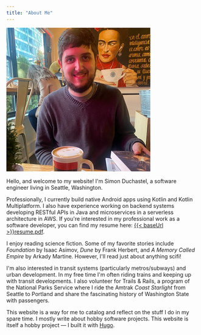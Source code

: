 ```yaml
---
title: "About Me"
---
```


![Simon Duchastel](simon-duchastel.jpg#center "Profile Picture of Simon")

Hello, and welcome to my website! I'm Simon Duchastel, a software engineer living in Seattle, Washington.

Professionally, I currently build native Android apps using Kotlin and Kotlin Multiplatform. I also have experience working on backend systems developing RESTful APIs in Java and microservices in a serverless architecture in AWS. If you're interested in my professional work as a software developer, you can find my resume here: [{{< baseUrl >}}resume.pdf](../resume.pdf).

I enjoy reading science fiction. Some of my favorite stories include _Foundation_ by Isaac Asimov, _Dune_ by Frank Herbert, and _A Memory Called Empire_ by Arkady Martine. However, I'll read just about anything scifi!

I'm also interested in transit systems (particularly metros/subways) and urban development. In my free time I'm often riding trains and keeping up with transit developments. I also volunteer for Trails & Rails, a program of the National Parks Service where I ride the Amtrak _Coast Starlight_ from Seattle to Portland and share the fascinating history of Washington State with passengers.

This website is a way for me to catalog and reflect on the stuff I do in my spare time. I mostly write about hobby software projects. This website is itself a hobby project — I built it with [Hugo](https://gohugo.io).